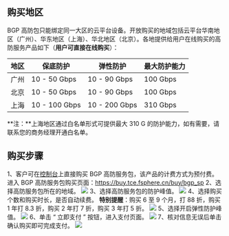 ## 购买地区
BGP 高防包只能绑定同一大区的云平台设备。开放购买的地域包括云平台华南地区（广州）、华东地区（上海）、华北地区（北京）。各地提供给用户在线购买的高防服务产品如下（**用户可直接在线购买**）：

| 地区 | 保底防护 | 弹性防护 |最大防护能力 |
|---------|---------|---------|---------|
| 广州 | 10 - 50 Gbps | 10 - 90 Gbps |100 Gbps |
| 北京 | 10 - 50 Gbps | 10 - 90 Gbps |100 Gbps |
| 上海 | 10 - 100 Gbps | 10 - 200 Gbps |310 Gbps |
**注：**上海地区通过白名单形式可提供最大  310 G 的防护能力，如有需要，请联系您的商务经理开通白名单。
## 购买步骤
1、客户可在[控制台](https://buy.tce.fsphere.cn/buy/bgp_sp)上直接购买 BGP 高防服务包，该产品的计费方式为预付费。进入  BGP  高防服务包购买页面：https://buy.tce.fsphere.cn/buy/bgp_sp 
2、选择高防服务包所在的地域。
![](http://imgcache.tce.fsphere.cn/static/main.qcloudimg.com/raw/52e7d6c60fa896d0813bfc84fdfd61de.png)
3、选择高防服务包的防护峰值。
![](http://imgcache.tce.fsphere.cn/static/main.qcloudimg.com/raw/47ebdbc1c83efdbf0742034edbed2426.png)
4、选择购买个数和购买时长，是否自动续费。
**特别提醒**：购买 6 至 9 个月，打  88  折，购买 1 年打  8.3  折，购买  2  年打  7  折，购买  3  年打  5  折。
![](http://imgcache.tce.fsphere.cn/static/main.qcloudimg.com/raw/e1db51a3a58eb309fba1e35536125735.png)
5、选择开启弹性防护峰值。
![](http://imgcache.tce.fsphere.cn/static/main.qcloudimg.com/raw/a065429b53e668a0fd713e49d2ef6f5c.png)
6、单击 “ 立即支付 ” 按钮，进入支付页面。
![](http://imgcache.tce.fsphere.cn/static/main.qcloudimg.com/raw/1b3405ce55624341a28426c27e019c11.png)
7、核对信息无误后单击确认购买即可完成支付。
![](http://imgcache.tce.fsphere.cn/static/main.qcloudimg.com/raw/b3bd342a261d34ea0b2e4c8f2d2a2ed9.png)
